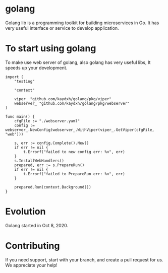 # golang
Golang lib is a programming toolkit for building microservices in Go. It has very useful interface or service to develop application.
# To start using golang
To make use web server of golang, also golang has very useful libs, It speeds up your development.
```
import (
	"testing"

	"context"

	viper_ "github.com/kaydxh/golang/pkg/viper"
	webserver_ "github.com/kaydxh/golang/pkg/webserver"
)

func main() {
	cfgFile := "./webserver.yaml"
	config := webserver_.NewConfig(webserver_.WithViper(viper_.GetViper(cfgFile, "web")))

	s, err := config.Complete().New()
	if err != nil {
		t.Errorf("failed to new config err: %v", err)
	}
	s.InstallWebHandlers()
	prepared, err := s.PrepareRun()
	if err != nil {
		t.Errorf("failed to PrepareRun err: %v", err)
	}

	prepared.Run(context.Background())
}
```

# Evolution
Golang started in Oct 8, 2020. 

# Contributing
If you need support, start with your branch, and create a pull request for us. We appreciate your help!
